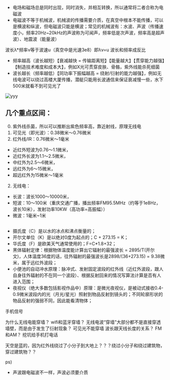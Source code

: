 - 电场和磁场总是同时出现，同时消失，并相互转换，所以通常将二者合称为电磁波
- 电磁波不等于机械波，机械波的传播需要介质，在真空中根本不能传播，可以是横波和纵波，但电磁波只能是横波；常见的机械波有：水波、声波（传播速度小，频率20Hz~20kHz的声波称为可闻声，频率低是次声波，频率高是超声波）、地震波（能量波）

波长λ*频率ν等于波速u（真空中是光速3e8）即λν=u
波长和频率成反比
- 频率越高（波长越短）【衰减越快 = 传输距离短】【能量越大】【贯穿能力越强】【制造技术难度和成本大】，例如X光可贯穿皮肤、骨骼，紫外线能杀死细菌
- 波长越长（频率越低）【同功率下振幅越高 = 绕射/衍射的能力越强】，例如无线电波可以绕过高楼大厦传播，潜艇只能用长波通信来保证衰减慢一些，水下500米就看不到可见光了

![yyy](https://ywsswy.top/tools/url_api?url=https://iknow-pic.cdn.bcebos.com/91ef76c6a7efce1b25843420a351f3deb58f65a9)

## 几个重点区间：
0. 紫外线杀菌，所以可以推断出紫色频率高，靠近射线，原理无线电
1. 可见光（即光波）：0.38微米～0.76微米
2. 红外线/IR：0.76微米～1毫米
- 近红外短波为0.76～1.1微米，
- 近红外长波为1.1～2.5微米，
- 中红外为2.5～6微米，
- 远红外为6～15微米，
- 超远红外为15微米～1毫米
2. 无线电：
- 长波：波长1000～10000米，
- 短波：10～100米（重庆交通广播，播出频率FM95.5MHz（约等于1e8Hz，波长10米），发射功率10KW（高功率=高振幅））
- 微波：1毫米~1米

## 
- 摄氏度（C）是以水的冰点和沸点衡量的；
- 开尔文单位（K）是以绝对0度为起点的；C + 273.15 = K；
- 华氏度（F）是欧美天气通常使用的；F=C*1.8+32；
- 黑体辐射定律：根据物体温度能计算出它辐射的最强波长 = 2895/T(开尔文)，人体温度36度的话，往外辐射的最强波长是2898/(36+273.15) = 9.38微米，属于远红外波段；
- 小便池的自动冲水原理：脉冲式、发射固定波段的红外线（近红外波段，跟人自身往外辐射的不在同一个波段）、根据反射回来的情况写算法计算是否有人进入范围；
- 夜视仪（绝大多数包括影视作品中）原理：是微光夜视仪，是被动式接收0.4-0.9微米波段内的光（月光/星光）照射到物品反射到镜头的；不同轮廓形状的物品反射的强弱不同，因此能看清物体；


手机信号


为什么无线电能穿墙？
wifi和蓝牙穿墙？
无线电波“穿墙”大部分都不是直接穿透墙壁，而是由于发生了衍射现象？
可见光不能穿墙
波长跟天线长度的关系？
FM和AM？
挖坑给手机打电话

天空是蓝的，因为红外线绕过了小分子到大地上？？？绕过小分子和绕过建筑物，穿过建筑物？？

ps)
- 声波跟电磁波不一样，声波必须要介质